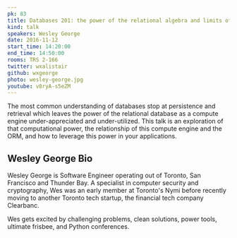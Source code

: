 ```yaml
---
pk: 83
title: Databases 201: the power of the relational algebra and limits of the ORM
kind: talk
speakers: Wesley George
date: 2016-11-12
start_time: 14:20:00
end_time: 14:50:00
rooms: TRS 2-166
twitter: wxalistair
github: wxgeorge
photo: wesley-george.jpg
youtube: v8ryA-s5eZM
---
```


The most common understanding of databases stop at persistence and retrieval which leaves the power of the relational database as a compute engine under-appreciated and under-utilized. This talk is an exploration of that computational power, the relationship of this compute engine and the ORM, and how to leverage this power in your applications.

## Wesley George Bio

Wesley George is Software Engineer operating out of Toronto, San Francisco and Thunder Bay. A specialist in computer security and cryptography, Wes was an early member at Toronto's Nymi before recently moving to another Toronto tech startup, the financial tech company Clearbanc.

Wes gets excited by challenging problems, clean solutions, power tools, ultimate frisbee, and Python conferences.
